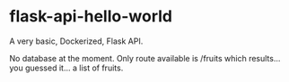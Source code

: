 # flask-api-hello-world
A very basic, Dockerized, Flask API.

No database at the moment.  Only route available is /fruits which results... you guessed it... a list of fruits.
